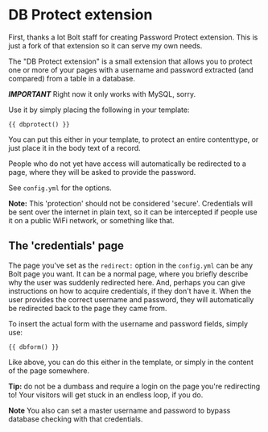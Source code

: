 DB Protect extension
=========================

First, thanks a lot Bolt staff for creating Password Protect extension.
This is just a fork of that extension so it can serve my own needs.

The "DB Protect extension" is a small extension that allows you to 
protect one or more of your pages with a username and password extracted (and compared) from a table in a database.

***IMPORTANT*** Right now it only works with MySQL, sorry.

Use it by simply placing the following in your template:

    {{ dbprotect() }}

You can put this either in your template, to protect an entire contenttype, or just
place it in the body text of a record.

People who do not yet have access will automatically be redirected to a
page, where they will be asked to provide the password.

See `config.yml` for the options.

**Note:** This 'protection' should not be considered 'secure'. Credentials will be sent
over the internet in plain text, so it can be intercepted if people use it on a
public WiFi network, or something like that.

The 'credentials' page
-------------------
The page you've set as the `redirect:` option in the `config.yml` can be any Bolt
page you want. It can be a normal page, where you briefly describe why the user was
suddenly redirected here. And, perhaps you can give instructions on how to acquire
credentials, if they don't have it. When the user provides the correct username and password,
they will automatically be redirected back to the page they came from.

To insert the actual form with the username and password fields, simply use:

    {{ dbform() }}

Like above, you can do this either in the template, or simply in the content of
the page somewhere.

**Tip:** do not be a dumbass and require a login on the page you're redirecting to!
Your visitors will get stuck in an endless loop, if you do.

**Note** You also can set a master username and password to bypass database checking with that credentials.
